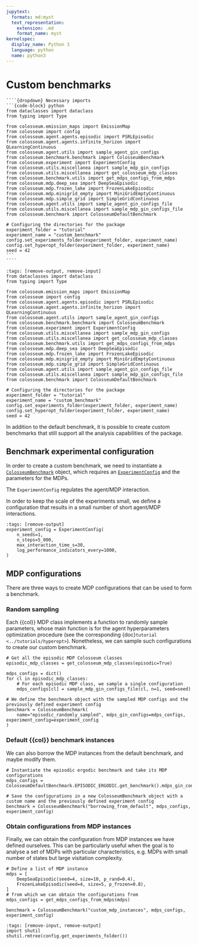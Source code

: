 ```yaml
---
jupytext:
  formats: md:myst
  text_representation:
    extension: .md
    format_name: myst
kernelspec:
  display_name: Python 3
  language: python
  name: python3
---
```

# Custom benchmarks

`````{margin}
````{dropdown} Necessary imports
```{code-block} python
from dataclasses import dataclass
from typing import Type

from colosseum.emission_maps import EmissionMap
from colosseum import config
from colosseum.agent.agents.episodic import PSRLEpisodic
from colosseum.agent.agents.infinite_horizon import QLearningContinuous
from colosseum.agent.utils import sample_agent_gin_configs
from colosseum.benchmark.benchmark import ColosseumBenchmark
from colosseum.experiment import ExperimentConfig
from colosseum.utils.miscellanea import sample_mdp_gin_configs
from colosseum.utils.miscellanea import get_colosseum_mdp_classes
from colosseum.benchmark.utils import get_mdps_configs_from_mdps
from colosseum.mdp.deep_sea import DeepSeaEpisodic
from colosseum.mdp.frozen_lake import FrozenLakeEpisodic
from colosseum.mdp.minigrid_empty import MiniGridEmptyContinuous
from colosseum.mdp.simple_grid import SimpleGridContinuous
from colosseum.agent.utils import sample_agent_gin_configs_file
from colosseum.utils.miscellanea import sample_mdp_gin_configs_file
from colosseum.benchmark import ColosseumDefaultBenchmark

# Configuring the directories for the package
experiment_folder = "tutorial"
experiment_name = "custom_benchmark"
config.set_experiments_folder(experiment_folder, experiment_name)
config.set_hyperopt_folder(experiment_folder, experiment_name)
seed = 42
```
````
`````
```{code-cell}
:tags: [remove-output, remove-input]
from dataclasses import dataclass
from typing import Type

from colosseum.emission_maps import EmissionMap
from colosseum import config
from colosseum.agent.agents.episodic import PSRLEpisodic
from colosseum.agent.agents.infinite_horizon import QLearningContinuous
from colosseum.agent.utils import sample_agent_gin_configs
from colosseum.benchmark.benchmark import ColosseumBenchmark
from colosseum.experiment import ExperimentConfig
from colosseum.utils.miscellanea import sample_mdp_gin_configs
from colosseum.utils.miscellanea import get_colosseum_mdp_classes
from colosseum.benchmark.utils import get_mdps_configs_from_mdps
from colosseum.mdp.deep_sea import DeepSeaEpisodic
from colosseum.mdp.frozen_lake import FrozenLakeEpisodic
from colosseum.mdp.minigrid_empty import MiniGridEmptyContinuous
from colosseum.mdp.simple_grid import SimpleGridContinuous
from colosseum.agent.utils import sample_agent_gin_configs_file
from colosseum.utils.miscellanea import sample_mdp_gin_configs_file
from colosseum.benchmark import ColosseumDefaultBenchmark

# Configuring the directories for the package
experiment_folder = "tutorial"
experiment_name = "custom_benchmark"
config.set_experiments_folder(experiment_folder, experiment_name)
config.set_hyperopt_folder(experiment_folder, experiment_name)
seed = 42
```


In addition to the default benchmark, it is possible to create custom benchmarks that still support all the analysis capabilities of the package.


## Benchmark experimental configuration

In order to create a custom benchmark, we need to instantiate a
[`ColosseumBenchmark`](../pdoc_files/colosseum/benchmark/benchmark.html#ColosseumBenchmark) object, which requires
an [`ExperimentConfig`](../pdoc_files/colosseum/experiment/config.html#ExperimentConfig) and the parameters for the
MDPs.

The `ExperimentConfig` regulates the agent/MDP interaction.


In order to keep the scale of the experiments small, we define a configuration that results in a small number of short agent/MDP interactions.

```{code-cell}
:tags: [remove-output]
experiment_config = ExperimentConfig(
    n_seeds=1,
    n_steps=5_000,
    max_interaction_time_s=30,
    log_performance_indicators_every=1000,
)
```

## MDP configurations

There are three ways to create MDP configurations that can be used to form a benchmark.

### Random sampling

Each {{col}} MDP class implements a function to randomly sample parameters, whose main function is for the agent hyperparameters optimization procedure (see the corresponding {doc}`tutorial <../tutorials/hyperopt>`).
Nonetheless, we can sample such configurations to create our custom benchmark.

```{code-cell}
# Get all the episodic MDP Colosseum classes
episodic_mdp_classes = get_colosseum_mdp_classes(episodic=True)

mdps_configs = dict()
for cl in episodic_mdp_classes:
    # For each episodic MDP class, we sample a single configuration
    mdps_configs[cl] = sample_mdp_gin_configs_file(cl, n=1, seed=seed)

# We define the benchmark object with the sampled MDP configs and the previously defined experiment config
benchmark = ColosseumBenchmark(
    name="episodic_randomly_sampled", mdps_gin_configs=mdps_configs, experiment_config=experiment_config
)
```

[//]: # (To get an idea of how a sampling procedure for an MDP looks like, you can have a look at the )

[//]: # ([`sample_mdp_parameters`]&#40;../pdoc_files/colosseum/mdp/deep_sea/base.html#DeepSeaMDP.sample_mdp_parameters&#41; function of the)

[//]: # (DeepSea family.)

### Default {{col}} benchmark instances

We can also borrow the MDP instances from the default benchmark, and maybe modify them.

```{code-cell}
# Instantiate the episodic ergodic benchmark and take its MDP configurations
mdps_configs = ColosseumDefaultBenchmark.EPISODIC_ERGODIC.get_benchmark().mdps_gin_configs

# Save the configurations in a new ColosseumBenchmark object with a custom name and the previously defined experiment config
benchmark = ColosseumBenchmark("borrowing_from_default", mdps_configs, experiment_config)
```


### Obtain configurations from MDP instances

Finally, we can obtain the configuration from MDP instances we have defined ourselves.
This can be particularly useful when the goal is to analyse a set of MDPs with particular characteristics, e.g. MDPs with small number of states but large visitation complexity.

```{code-cell}
# Define a list of MDP instance
mdps = [
    DeepSeaEpisodic(seed=4, size=10, p_rand=0.4),
    FrozenLakeEpisodic(seed=4, size=5, p_frozen=0.8),
]
# from which we can obtain the configurations from
mdps_configs = get_mdps_configs_from_mdps(mdps)

benchmark = ColosseumBenchmark("custom_mdp_instances", mdps_configs, experiment_config)
```


```{code-cell}
:tags: [remove-input, remove-output]
import shutil
shutil.rmtree(config.get_experiments_folder())
```
